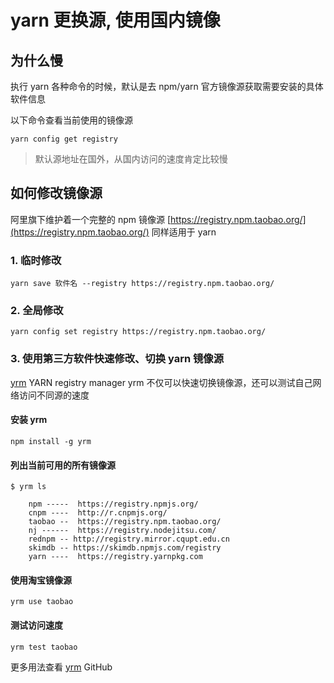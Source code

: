 # yarn 更换源, 使用国内镜像

## 为什么慢

执行 yarn 各种命令的时候，默认是去 npm/yarn 官方镜像源获取需要安装的具体软件信息

以下命令查看当前使用的镜像源

```
yarn config get registry
```

> 默认源地址在国外，从国内访问的速度肯定比较慢

## 如何修改镜像源

阿里旗下维护着一个完整的 npm 镜像源 [https://registry.npm.taobao.org/](https://registry.npm.taobao.org/) 同样适用于 yarn

### 1. 临时修改

```
yarn save 软件名 --registry https://registry.npm.taobao.org/
```

### 2. 全局修改

```
yarn config set registry https://registry.npm.taobao.org/
```

### 3. 使用第三方软件快速修改、切换 yarn 镜像源

[yrm](https://github.com/i5ting/yrm) YARN registry manager
yrm 不仅可以快速切换镜像源，还可以测试自己网络访问不同源的速度

#### 安装 yrm

```
npm install -g yrm
```

#### 列出当前可用的所有镜像源

```
$ yrm ls

    npm -----  https://registry.npmjs.org/
    cnpm ----  http://r.cnpmjs.org/
    taobao --  https://registry.npm.taobao.org/
    nj ------  https://registry.nodejitsu.com/
    rednpm -- http://registry.mirror.cqupt.edu.cn
    skimdb -- https://skimdb.npmjs.com/registry
    yarn ----  https://registry.yarnpkg.com
```

#### 使用淘宝镜像源

```
yrm use taobao
```

#### 测试访问速度

```
yrm test taobao
```

更多用法查看 [yrm](https://github.com/i5ting/yrm) GitHub
